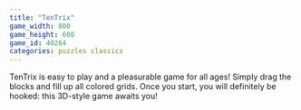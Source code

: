 ```yaml
---
title: "TenTrix"
game_width: 800
game_height: 600
game_id: 40264
categories: puzzles classics
---
```

TenTrix is easy to play and a pleasurable game for all ages! Simply drag the blocks and fill up all colored grids. Once you start, you will definitely be hooked: this 3D-style game awaits you!
